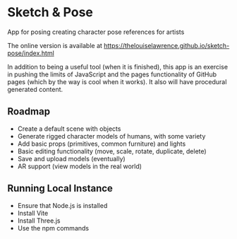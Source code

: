 # Sketch & Pose
App for posing creating character pose references for artists

The online version is available at
https://thelouiselawrence.github.io/sketch-pose/index.html

In addition to being a useful tool (when it is finished), this app is an exercise in pushing the limits of JavaScript and the pages functionality of GitHub pages (which by the way is cool when it works). It also will have procedural generated content.

## Roadmap
- Create a default scene with objects
- Generate rigged character models of humans, with some variety
- Add basic props (primitives, common furniture) and lights
- Basic editing functionality (move, scale, rotate, duplicate, delete)
- Save and upload models (eventually)
- AR support (view models in the real world)

## Running Local Instance
- Ensure that Node.js is installed
- Install Vite
- Install Three.js
- Use the npm commands
